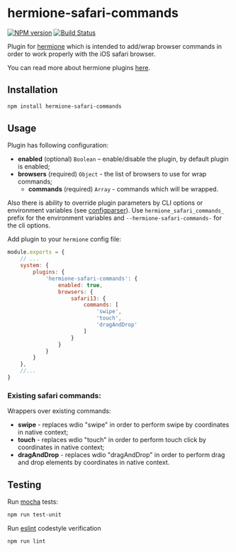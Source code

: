 # hermione-safari-commands

[![NPM version](https://img.shields.io/npm/v/hermione-safari-commands.svg?style=flat)](https://www.npmjs.org/package/hermione-safari-commands)
[![Build Status](https://travis-ci.org/gemini-testing/hermione-safari-commands.svg?branch=master)](https://travis-ci.org/gemini-testing/hermione-safari-commands)

Plugin for [hermione](https://github.com/gemini-testing/hermione) which is intended to add/wrap browser commands in order to work properly with the iOS safari browser.

You can read more about hermione plugins [here](https://github.com/gemini-testing/hermione#plugins).

## Installation

```bash
npm install hermione-safari-commands
```

## Usage

Plugin has following configuration:

* **enabled** (optional) `Boolean` – enable/disable the plugin, by default plugin is enabled;
* **browsers** (required) `Object` - the list of browsers to use for wrap commands;
  * **commands** (required) `Array` - commands which will be wrapped.

Also there is ability to override plugin parameters by CLI options or environment variables
(see [configparser](https://github.com/gemini-testing/configparser)).
Use `hermione_safari_commands_` prefix for the environment variables and `--hermione-safari-commands-` for the cli options.

Add plugin to your `hermione` config file:

```js
module.exports = {
    // ...
    system: {
        plugins: {
            'hermione-safari-commands': {
                enabled: true,
                browsers: {
                    safari13: {
                        commands: [
                            'swipe',
                            'touch',
                            'dragAndDrop'
                        ]
                    }
                }
            }
        }
    },
    //...
}
```

### Existing safari commands:

Wrappers over existing commands:
* **swipe** - replaces wdio "swipe" in order to perform swipe by coordinates in native context;
* **touch** - replaces wdio "touch" in order to perform touch click by coordinates in native context;
* **dragAndDrop** - replaces wdio "dragAndDrop" in order to perform drag and drop elements by coordinates in native context.

## Testing

Run [mocha](http://mochajs.org) tests:
```bash
npm run test-unit
```

Run [eslint](http://eslint.org) codestyle verification
```bash
npm run lint
```
